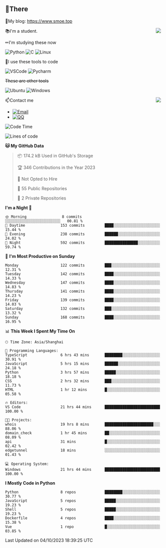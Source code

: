 
## 👏There

📰My blog: https://www.smoe.top

<img align="right" src="https://github-readme-stats.vercel.app/api/top-langs/?username=AkashiCoin"/>


📚I'm a student.

✏I'm studying these now

![Python](https://img.shields.io/badge/-Python-blue?style=flat-square&logo=Python&logoColor=fff)
![C](https://img.shields.io/badge/-C-585858?style=flat-square&logo=C&logoColor=fff)
![Linux](https://img.shields.io/badge/-Linux-black?style=flat-square&logo=Linux&logoColor=fff)

🔨I use these tools to code

![VSCode](https://img.shields.io/badge/-VSCode-blue?style=flat-square&logo=visualstudiocode&logoColor=fff)
![Pycharm](https://img.shields.io/badge/-Pycharm-green?style=flat-square&logo=pycharm&logoColor=fff)

 ~~These are other tools~~

![Ubuntu](https://img.shields.io/badge/-Ubuntu-orange?style=flat-square&logo=Ubuntu&logoColor=fff)
![Windows](https://img.shields.io/badge/-Windows-blue?style=flat-square&logo=Windows&logoColor=fff)

<img align="right" src="https://github-readme-stats.vercel.app/api?username=AkashiCoin" />


📫Contact me

* [![Email](https://img.shields.io/badge/Email-l1040186796@gmail.com-1?style=social&logoColor=fff)](mailto:l1040186796@gmail.com)
* [![QQ](https://img.shields.io/badge/QQ-1040186796-1?style=social&logoColor=fff)](tencent://AddContact/?fromId=45&fromSubId=1&subcmd=all&uin=1040186796&website=www.oicqzone.com)

<!--START_SECTION:waka-->
![Code Time](http://img.shields.io/badge/Code%20Time-898%20hrs%2038%20mins-blue)

![Lines of code](https://img.shields.io/badge/From%20Hello%20World%20I%27ve%20Written-242.2%20thousand%20lines%20of%20code-blue)

**🐱 My GitHub Data** 

> 📦 174.2 kB Used in GitHub's Storage 
 > 
> 🏆 346 Contributions in the Year 2023
 > 
> 🚫 Not Opted to Hire
 > 
> 📜 55 Public Repositories 
 > 
> 🔑 2 Private Repositories 
 > 
**I'm a Night 🦉** 

```text
🌞 Morning                8 commits           ░░░░░░░░░░░░░░░░░░░░░░░░░   00.81 % 
🌆 Daytime                153 commits         ████░░░░░░░░░░░░░░░░░░░░░   15.44 % 
🌃 Evening                238 commits         ██████░░░░░░░░░░░░░░░░░░░   24.02 % 
🌙 Night                  592 commits         ███████████████░░░░░░░░░░   59.74 % 
```
📅 **I'm Most Productive on Sunday** 

```text
Monday                   122 commits         ███░░░░░░░░░░░░░░░░░░░░░░   12.31 % 
Tuesday                  142 commits         ████░░░░░░░░░░░░░░░░░░░░░   14.33 % 
Wednesday                147 commits         ████░░░░░░░░░░░░░░░░░░░░░   14.83 % 
Thursday                 141 commits         ████░░░░░░░░░░░░░░░░░░░░░   14.23 % 
Friday                   139 commits         ████░░░░░░░░░░░░░░░░░░░░░   14.03 % 
Saturday                 132 commits         ███░░░░░░░░░░░░░░░░░░░░░░   13.32 % 
Sunday                   168 commits         ████░░░░░░░░░░░░░░░░░░░░░   16.95 % 
```


📊 **This Week I Spent My Time On** 

```text
🕑︎ Time Zone: Asia/Shanghai

💬 Programming Languages: 
TypeScript               6 hrs 43 mins       ████████░░░░░░░░░░░░░░░░░   30.91 % 
JavaScript               5 hrs 15 mins       ██████░░░░░░░░░░░░░░░░░░░   24.18 % 
Python                   3 hrs 57 mins       █████░░░░░░░░░░░░░░░░░░░░   18.18 % 
CSS                      2 hrs 32 mins       ███░░░░░░░░░░░░░░░░░░░░░░   11.73 % 
HTML                     1 hr 12 mins        █░░░░░░░░░░░░░░░░░░░░░░░░   05.58 % 

🔥 Editors: 
VS Code                  21 hrs 44 mins      █████████████████████████   100.00 % 

🐱‍💻 Projects: 
whois                    19 hrs 8 mins       ██████████████████████░░░   88.06 % 
domain_check             1 hr 45 mins        ██░░░░░░░░░░░░░░░░░░░░░░░   08.09 % 
api                      31 mins             █░░░░░░░░░░░░░░░░░░░░░░░░   02.42 % 
edgetunnel               18 mins             ░░░░░░░░░░░░░░░░░░░░░░░░░   01.43 % 

💻 Operating System: 
Windows                  21 hrs 44 mins      █████████████████████████   100.00 % 
```

**I Mostly Code in Python** 

```text
Python                   8 repos             ████████░░░░░░░░░░░░░░░░░   30.77 % 
JavaScript               5 repos             █████░░░░░░░░░░░░░░░░░░░░   19.23 % 
Shell                    5 repos             █████░░░░░░░░░░░░░░░░░░░░   19.23 % 
Dockerfile               4 repos             ████░░░░░░░░░░░░░░░░░░░░░   15.38 % 
Vue                      1 repo              █░░░░░░░░░░░░░░░░░░░░░░░░   03.85 % 
```




 Last Updated on 04/10/2023 18:39:25 UTC
<!--END_SECTION:waka-->
